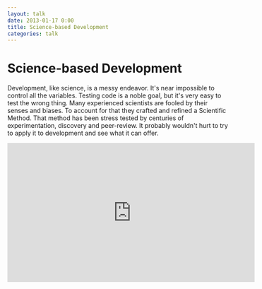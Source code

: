 ```yaml
---
layout: talk
date: 2013-01-17 0:00
title: Science-based Development
categories: talk
---
```

# Science-based Development

Development, like science, is a messy endeavor. It's near impossible to control all the variables. Testing code is a noble goal, but it's very easy to test the wrong thing. Many experienced scientists are fooled by their senses and biases. To account for that they crafted and refined a Scientific Method. That method has been stress tested by centuries of experimentation, discovery and peer-review. It probably wouldn't hurt to try to apply it to development and see what it can offer.

<script async class="speakerdeck-embed" data-id="5e7efb8042e40130009a123139173c61" data-ratio="1.33333333333333" src="//speakerdeck.com/assets/embed.js"></script>

<iframe width="560" height="315" src="http://www.youtube.com/embed/vum-FJn7kes" frameborder="0" allowfullscreen></iframe>